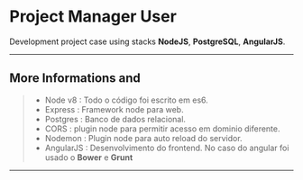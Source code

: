 Project Manager User
===================

Development project case using stacks **NodeJS**, **PostgreSQL**, **AngularJS**.

----------

More Informations and
-------------
> - Node v8 :  Todo o código foi escrito em es6.
> - Express : Framework node para web.
> - Postgres : Banco de dados relacional.
> - CORS : plugin node para permitir acesso em dominio diferente.
> - Nodemon : Plugin node para auto reload do servidor.
> - AngularJS : Desenvolvimento do frontend. 
> No caso do angular foi usado o **Bower** e **Grunt**

----------